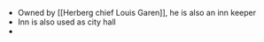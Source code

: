 - Owned by [[Herberg chief Louis Garen]], he is also an inn keeper
- Inn is also used as city hall
-